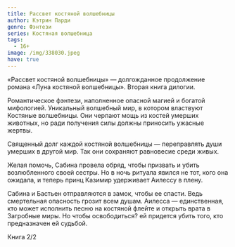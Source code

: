 ```yaml
---
title: Рассвет костяной волшебницы
author: Кэтрин Парди
genre: Фэнтези
series: Костяная волшебница
tags:
  - 16+
image: /img/338030.jpeg
have: true
---
```

«Рассвет костяной волшебницы» — долгожданное продолжение романа «Луна костяной волшебницы». Вторая книга дилогии.

Романтическое фэнтези, наполненное опасной магией и богатой мифологией. Уникальный волшебный мир, в котором властвуют Костяные волшебницы. Они черпают мощь из костей умерших животных, но ради получения силы должны приносить ужасные жертвы.

Священный долг каждой костяной волшебницы — переправлять души умерших в другой мир. Так они сохраняют равновесие среди живых.

Желая помочь, Сабина провела обряд, чтобы призвать и убить возлюбленного своей сестры. Но в ночь ритуала явился не тот, кого она ожидала, и теперь принц Казимир удерживает Аилессу в плену.

Сабина и Бастьен отправляются в замок, чтобы ее спасти. Ведь смертельная опасность грозит всем душам. Аилесса — единственная, кто может исполнить песню на костяной флейте и открыть врата в Загробные миры. Но чтобы освободиться? ей придется убить того, кто предназначен ей судьбой.

Книга 2/2
